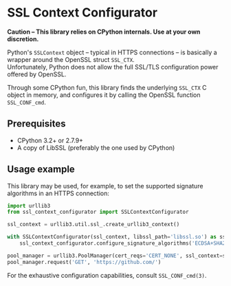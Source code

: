 # SSL Context Configurator

**Caution – This library relies on CPython internals. Use at your own discretion.**

Python's `SSLContext` object – typical in HTTPS connections – is basically a wrapper around the OpenSSL struct `SSL_CTX`.  
Unfortunately, Python does not allow the full SSL/TLS configuration power offered by OpenSSL.

Through some CPython fun, this library finds the underlying `SSL_CTX` C object in memory, and configures it by calling the OpenSSL function `SSL_CONF_cmd`.

## Prerequisites

- CPython 3.2+ or 2.7.9+
- A copy of LibSSL (preferably the one used by CPython)

## Usage example

This library may be used, for example, to set the supported signature algorithms in an HTTPS connection:

```python
import urllib3
from ssl_context_configurator import SSLContextConfigurator

ssl_context = urllib3.util.ssl_.create_urllib3_context()

with SSLContextConfigurator(ssl_context, libssl_path='libssl.so') as ssl_context_configurator:
    ssl_context_configurator.configure_signature_algorithms('ECDSA+SHA256')

pool_manager = urllib3.PoolManager(cert_reqs='CERT_NONE', ssl_context=ssl_context)
pool_manager.request('GET', 'https://github.com/')
```

For the exhaustive configuration capabilities, consult `SSL_CONF_cmd(3)`.
